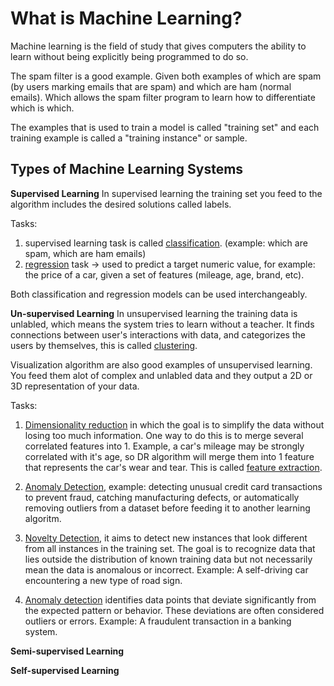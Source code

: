 # What is Machine Learning?
Machine learning is the field of study that gives computers the ability to learn without being explicitly being programmed to do so.

The spam filter is a good example. Given both examples of which are spam (by users marking emails that are spam) and which are ham (normal emails).
Which allows the spam filter program to learn how to differentiate which is which.

The examples that is used to train a model is called "training set" and each training example is called a "training instance" or sample.

## Types of Machine Learning Systems

**Supervised Learning**
In supervised learning the training set you feed to the algorithm includes the desired solutions called labels. 

Tasks:
1. supervised learning task is called <ins>classification</ins>. (example: which are spam, which are ham emails)
2. <ins>regression</ins> task -> used to predict a target numeric value, for example: the price of a car, given a set of features (mileage, age, brand, etc).

Both classification and regression models can be used interchangeably.

**Un-supervised Learning**
In unsupervised learning the training data is unlabled, which means the system tries to learn without a teacher. It finds connections between user's interactions with data,
and categorizes the users by themselves, this is called <ins>clustering</ins>.

Visualization algorithm are also good examples of unsupervised learning. You feed them alot of complex and unlabled data and they output a 2D or 3D representation of your data.

Tasks:
1. <ins>Dimensionality reduction</ins> in which the goal is to simplify the data without losing too much information.
One way to do this is to merge several correlated features into 1. Example, a car's mileage may be strongly correlated with it's age, so DR algorithm will merge them into 1 feature that represents the car's wear and tear. This is called <ins>feature extraction</ins>.

2. <ins>Anomaly Detection</ins>, example: detecting unusual credit card transactions to prevent fraud, catching manufacturing defects, or automatically removing outliers from a dataset before feeding it to another learning algoritm.

3. <ins>Novelty Detection</ins>, it aims to detect new instances that look different from all instances in the training set. The goal is to recognize data that lies outside the distribution of known training data but not necessarily mean the data is anomalous or incorrect. Example: A self-driving car encountering a new type of road sign.

4. <ins>Anomaly detection</ins> identifies data points that deviate significantly from the expected pattern or behavior. These deviations are often considered outliers or errors. Example: A fraudulent transaction in a banking system.

**Semi-supervised Learning**


**Self-supervised Learning**
